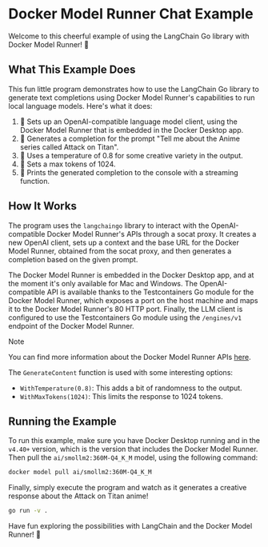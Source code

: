 # Docker Model Runner Chat Example

Welcome to this cheerful example of using the LangChain Go library with Docker Model Runner! 🐳

## What This Example Does

This fun little program demonstrates how to use the LangChain Go library to generate text completions using Docker Model Runner's capabilities to run local language models. Here's what it does:

1. 🚀 Sets up an OpenAI-compatible language model client, using the Docker Model Runner that is embedded in the Docker Desktop app.
2. 🧠 Generates a completion for the prompt "Tell me about the Anime series called Attack on Titan".
3. 🎨 Uses a temperature of 0.8 for some creative variety in the output.
4. 🛑 Sets a max tokens of 1024.
5. 📝 Prints the generated completion to the console with a streaming function.

## How It Works

The program uses the `langchaingo` library to interact with the OpenAI-compatible Docker Model Runner's APIs through a socat proxy. It creates a new OpenAI client, sets up a context and the base URL for the Docker Model Runner, obtained from the socat proxy, and then generates a completion based on the given prompt.

The Docker Model Runner is embedded in the Docker Desktop app, and at the moment it's only available for Mac and Windows. The OpenAI-compatible API is available thanks to the Testcontainers Go module for the Docker Model Runner, which exposes a port on the host machine and maps it to the Docker Model Runner's 80 HTTP port. Finally, the LLM client is configured to use the Testcontainers Go module using the `/engines/v1` endpoint of the Docker Model Runner.

> [!NOTE]
> You can find more information about the Docker Model Runner APIs [here](https://docs.docker.com/desktop/features/model-runner/#what-api-endpoints-are-available).

The `GenerateContent` function is used with some interesting options:
- `WithTemperature(0.8)`: This adds a bit of randomness to the output.
- `WithMaxTokens(1024)`: This limits the response to 1024 tokens.

## Running the Example

To run this example, make sure you have Docker Desktop running and in the `v4.40+` version, which is the version that includes the Docker Model Runner. Then pull the `ai/smollm2:360M-Q4_K_M` model, using the following command:

```bash
docker model pull ai/smollm2:360M-Q4_K_M
```

Finally, simply execute the program and watch as it generates a creative response about the Attack on Titan anime!

```bash
go run -v .
```

Have fun exploring the possibilities with LangChain and the Docker Model Runner! 🐳
